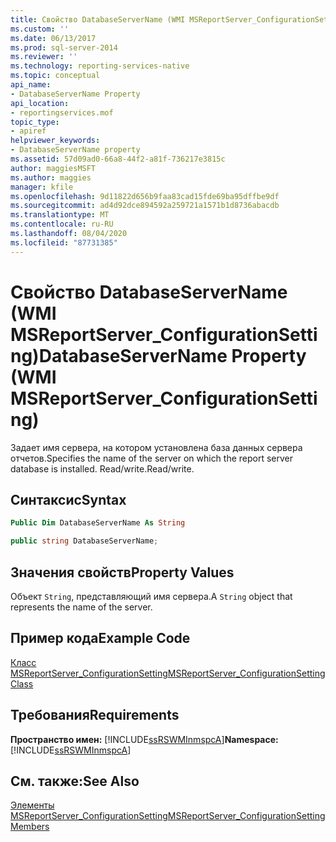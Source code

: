 ```yaml
---
title: Свойство DatabaseServerName (WMI MSReportServer_ConfigurationSetting) | Документы Майкрософт
ms.custom: ''
ms.date: 06/13/2017
ms.prod: sql-server-2014
ms.reviewer: ''
ms.technology: reporting-services-native
ms.topic: conceptual
api_name:
- DatabaseServerName Property
api_location:
- reportingservices.mof
topic_type:
- apiref
helpviewer_keywords:
- DatabaseServerName property
ms.assetid: 57d09ad0-66a8-44f2-a81f-736217e3815c
author: maggiesMSFT
ms.author: maggies
manager: kfile
ms.openlocfilehash: 9d11822d656b9faa83cad15fde69ba95dffbe9df
ms.sourcegitcommit: ad4d92dce894592a259721a1571b1d8736abacdb
ms.translationtype: MT
ms.contentlocale: ru-RU
ms.lasthandoff: 08/04/2020
ms.locfileid: "87731385"
---
```

# <a name="databaseservername-property-wmi-msreportserver_configurationsetting"></a><span data-ttu-id="b64f5-102">Свойство DatabaseServerName (WMI MSReportServer_ConfigurationSetting)</span><span class="sxs-lookup"><span data-stu-id="b64f5-102">DatabaseServerName Property (WMI MSReportServer_ConfigurationSetting)</span></span>
  <span data-ttu-id="b64f5-103">Задает имя сервера, на котором установлена база данных сервера отчетов.</span><span class="sxs-lookup"><span data-stu-id="b64f5-103">Specifies the name of the server on which the report server database is installed.</span></span> <span data-ttu-id="b64f5-104">Read/write.</span><span class="sxs-lookup"><span data-stu-id="b64f5-104">Read/write.</span></span>  
  
## <a name="syntax"></a><span data-ttu-id="b64f5-105">Синтаксис</span><span class="sxs-lookup"><span data-stu-id="b64f5-105">Syntax</span></span>  
  
```vb  
Public Dim DatabaseServerName As String  
```  
  
```csharp  
public string DatabaseServerName;  
```  
  
## <a name="property-values"></a><span data-ttu-id="b64f5-106">Значения свойств</span><span class="sxs-lookup"><span data-stu-id="b64f5-106">Property Values</span></span>  
 <span data-ttu-id="b64f5-107">Объект `String`, представляющий имя сервера.</span><span class="sxs-lookup"><span data-stu-id="b64f5-107">A `String` object that represents the name of the server.</span></span>  
  
## <a name="example-code"></a><span data-ttu-id="b64f5-108">Пример кода</span><span class="sxs-lookup"><span data-stu-id="b64f5-108">Example Code</span></span>  
 [<span data-ttu-id="b64f5-109">Класс MSReportServer_ConfigurationSetting</span><span class="sxs-lookup"><span data-stu-id="b64f5-109">MSReportServer_ConfigurationSetting Class</span></span>](msreportserver-configurationsetting-class.md)  
  
## <a name="requirements"></a><span data-ttu-id="b64f5-110">Требования</span><span class="sxs-lookup"><span data-stu-id="b64f5-110">Requirements</span></span>  
 <span data-ttu-id="b64f5-111">**Пространство имен:** [!INCLUDE[ssRSWMInmspcA](../../includes/ssrswminmspca-md.md)]</span><span class="sxs-lookup"><span data-stu-id="b64f5-111">**Namespace:** [!INCLUDE[ssRSWMInmspcA](../../includes/ssrswminmspca-md.md)]</span></span>  
  
## <a name="see-also"></a><span data-ttu-id="b64f5-112">См. также:</span><span class="sxs-lookup"><span data-stu-id="b64f5-112">See Also</span></span>  
 [<span data-ttu-id="b64f5-113">Элементы MSReportServer_ConfigurationSetting</span><span class="sxs-lookup"><span data-stu-id="b64f5-113">MSReportServer_ConfigurationSetting Members</span></span>](msreportserver-configurationsetting-members.md)  
  
  
